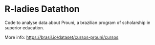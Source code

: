 # R-ladies Datathon

Code to analyse data about Prouni, a brazilian program of scholarship in superior education.

More info:
https://brasil.io/dataset/cursos-prouni/cursos
